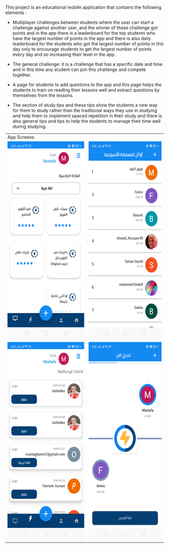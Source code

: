 This project is an educational mobile application that contains the following elements : 

* Multiplayer challenges between students where the user can start a challenge against another user, and the winner of these challenge got points and in the app there is a leaderboard for the top students who have the largest number of points in the app and there is also daily leaderboard for the students who got the largest number of points in this day only to encourage students to get the largest number of points every day and so increasing their level in the app.

* The general challenge: it is a challenge that has a specific date and time and in this time any student can join this challenge and compete together.

* A page for students to add questions to the app and this page helps the students to train on reading their lessons well and extract questions by themselves from the lessons.

* The section of study tips and these tips show the students a new way for them to study rather than the traditional ways they use in studying and help them to implement spaced repetition in their study and there is also general tips and tips to help the students to manage their time well during studying. 

<table>
  <tr>
    <td>App Screens</td>
  </tr>
  <tr>
    <td><img src="/app/src/main/res/screenshots/1.png" width=300 height=630></td>
    <td><img src = "/app/src/main/res/screenshots/2.png" width=300 height=630></td>
  </tr>
  <tr>
    <td><img src="/app/src/main/res/screenshots/3.png" width=300 height=630></td>
    <td><img src="/app/src/main/res/screenshots/4.png" width=300 height=630></td>
  </tr>
 </table>

